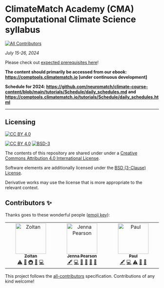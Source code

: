 # ClimateMatch Academy (CMA) Computational Climate Science syllabus
<!-- ALL-CONTRIBUTORS-BADGE:START - Do not remove or modify this section -->
[![All Contributors](https://img.shields.io/badge/all_contributors-2-orange.svg?style=flat-square)](#contributors-)
<!-- ALL-CONTRIBUTORS-BADGE:END -->

*July 15-26, 2024*

Please check out [expected prerequisites here](https://github.com/NeuromatchAcademy/precourse/blob/main/prereqs/ClimateScience.md)!

**The content should primarily be accessed from our ebook: https://comptools.climatematch.io [under continuous development]**

**Schedule for 2024: https://github.com/neuromatch/climate-course-content/blob/main/tutorials/Schedule/daily_schedules.md and https://comptools.climatematch.io/tutorials/Schedule/daily_schedules.html**

---

## Licensing

[![CC BY 4.0][cc-by-image]][cc-by]

[![CC BY 4.0][cc-by-shield]][cc-by] [![BSD-3][bsd-3-shield]][bsd-3]

The contents of this repository are shared under under a [Creative Commons Attribution 4.0 International License][cc-by].

Software elements are additionally licensed under the [BSD (3-Clause) License][bsd-3].

Derivative works may use the license that is more appropriate to the relevant context.

[cc-by]: http://creativecommons.org/licenses/by/4.0/
[cc-by-image]: https://i.creativecommons.org/l/by/4.0/88x31.png
[cc-by-shield]: https://img.shields.io/badge/License-CC%20BY%204.0-lightgrey.svg

[bsd-3]: https://opensource.org/licenses/BSD-3-Clause
[bsd-3-shield]: https://camo.githubusercontent.com/9b9ea65d95c9ef878afa1987df65731d47681336/68747470733a2f2f696d672e736869656c64732e696f2f707970692f6c2f736561626f726e2e737667

## Contributors ✨

Thanks goes to these wonderful people ([emoji key](https://allcontributors.org/docs/en/emoji-key)):

<!-- ALL-CONTRIBUTORS-LIST:START - Do not remove or modify this section -->
<!-- prettier-ignore-start -->
<!-- markdownlint-disable -->
<table>
  <tbody>
    <tr>
      <td align="center" valign="top" width="14.28%"><a href="https://github.com/iamzoltan"><img src="https://avatars.githubusercontent.com/u/21369773?v=4?s=100" width="100px;" alt="Zoltan"/><br /><sub><b>Zoltan</b></sub></a><br /><a href="https://github.com/neuromatch/climate-course-content/commits?author=iamzoltan" title="Tests">⚠️</a> <a href="https://github.com/neuromatch/climate-course-content/issues?q=author%3Aiamzoltan" title="Bug reports">🐛</a> <a href="#infra-iamzoltan" title="Infrastructure (Hosting, Build-Tools, etc)">🚇</a> <a href="https://github.com/neuromatch/climate-course-content/pulls?q=is%3Apr+reviewed-by%3Aiamzoltan" title="Reviewed Pull Requests">👀</a> <a href="https://github.com/neuromatch/climate-course-content/commits?author=iamzoltan" title="Code">💻</a></td>
      <td align="center" valign="top" width="14.28%"><a href="https://jlpearso.github.io"><img src="https://avatars.githubusercontent.com/u/32368620?v=4?s=100" width="100px;" alt="Jenna Pearson"/><br /><sub><b>Jenna Pearson</b></sub></a><br /><a href="#content-jlpearso" title="Content">🖋</a> <a href="https://github.com/neuromatch/climate-course-content/commits?author=jlpearso" title="Code">💻</a> <a href="https://github.com/neuromatch/climate-course-content/commits?author=jlpearso" title="Documentation">📖</a> <a href="#data-jlpearso" title="Data">🔣</a> <a href="#research-jlpearso" title="Research">🔬</a> <a href="#projectManagement-jlpearso" title="Project Management">📆</a></td>
      <td align="center" valign="top" width="14.28%"><a href="https://github.com/nsea-log"><img src="https://avatars.githubusercontent.com/u/156831322?v=4?s=100" width="100px;" alt="Paul"/><br /><sub><b>Paul</b></sub></a><br /><a href="#content-nsea-log" title="Content">🖋</a> <a href="https://github.com/neuromatch/climate-course-content/commits?author=nsea-log" title="Code">💻</a> <a href="https://github.com/neuromatch/climate-course-content/commits?author=nsea-log" title="Tests">⚠️</a> <a href="https://github.com/neuromatch/climate-course-content/issues?q=author%3Ansea-log" title="Bug reports">🐛</a> <a href="#data-nsea-log" title="Data">🔣</a></td>
    </tr>
  </tbody>
</table>

<!-- markdownlint-restore -->
<!-- prettier-ignore-end -->

<!-- ALL-CONTRIBUTORS-LIST:END -->

This project follows the [all-contributors](https://github.com/all-contributors/all-contributors) specification. Contributions of any kind welcome!